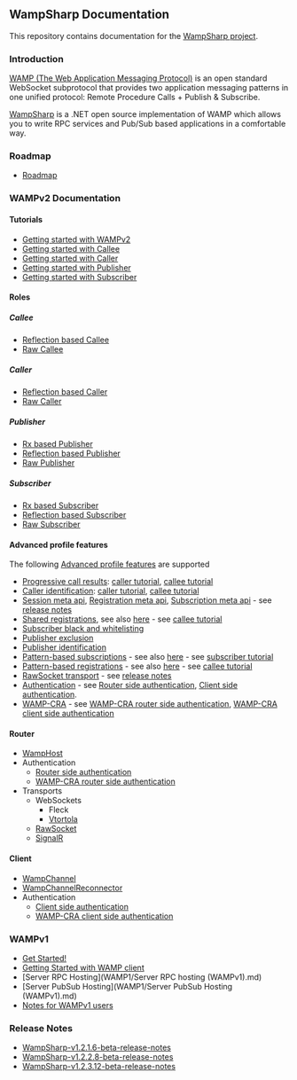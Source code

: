 ## WampSharp Documentation

This repository contains documentation for the [WampSharp project](http://github.com/Code-Sharp/WampSharp).

### Introduction

[WAMP (The Web Application Messaging Protocol)](http://wamp.ws) is an open standard WebSocket subprotocol that provides two application messaging patterns in one unified protocol: Remote Procedure Calls + Publish & Subscribe.   

[WampSharp](http://github.com/Code-Sharp/WampSharp) is a .NET open source implementation of WAMP which allows you to write RPC services and Pub/Sub based applications in a comfortable way.

### Roadmap

* [Roadmap](Roadmap.md)

### WAMPv2 Documentation

#### Tutorials
* [Getting started with WAMPv2](WAMP2/Getting-Started-with-WAMPv2.md)
* [Getting started with Callee](WAMP2/Roles/Callee/Getting-Started-with-Callee.md)
* [Getting started with Caller](WAMP2/Roles/Caller/Getting-Started-with-Caller.md)
* [Getting started with Publisher](WAMP2/Roles/Publisher/Getting-Started-with-Publisher.md)
* [Getting started with Subscriber](WAMP2/Roles/Publisher/Getting-Started-with-Subscriber.md)

#### Roles

##### Callee
* [Reflection based Callee](WAMP2/Roles/Callee/Reflection-based-Callee.md)
* [Raw Callee](WAMP2/Roles/Callee/Raw-Callee.md)

##### Caller
* [Reflection based Caller](WAMP2/Roles/Caller/Reflection-based-Caller.md)
* [Raw Caller](WAMP2/Roles/Caller/Raw-Caller.md)

##### Publisher
* [Rx based Publisher](WAMP2/Roles/Publisher/Rx-based-Publisher.md)
* [Reflection based Publisher](WAMP2/Roles/Publisher/Reflection-based-Publisher.md)
* [Raw Publisher](WAMP2/Roles/Publisher/Raw-Publisher.md)

##### Subscriber
* [Rx based Subscriber](WAMP2/Roles/Subscriber/Rx-based-Subscriber.md)
* [Reflection based Subscriber](WAMP2/Roles/Subscriber/Reflection-based-Subscriber.md)
* [Raw Subscriber](WAMP2/Roles/Subscriber/Raw-Subscriber.md)

#### Advanced profile features

The following [Advanced profile features](https://github.com/wamp-proto/wamp-proto/blob/master/spec/advanced.md) are supported

* [Progressive call results](https://github.com/wamp-proto/wamp-proto/blob/master/spec/advanced/progressive-call-results.md): [caller tutorial](WAMP2/Roles/Caller/Reflection-based-Caller.md#progressive-call-results), [callee tutorial](WAMP2/Roles/Callee/Reflection-based-Callee.md#progressive-call-results)
* [Caller identification](https://github.com/wamp-proto/wamp-proto/blob/master/spec/advanced/caller-identification.md): [caller tutorial](WAMP2/Roles/Caller/Reflection-based-Caller.md#caller-identification), [callee tutorial](WAMP2/Roles/Callee/Reflection-based-Callee.md)
* [Session meta api](https://github.com/wamp-proto/wamp-proto/blob/master/spec/advanced/session-meta-api.md), [Registration meta api](https://github.com/wamp-proto/wamp-proto/blob/master/spec/advanced/registration-meta-api.md), [Subscription meta api](https://github.com/wamp-proto/wamp-proto/blob/master/spec/advanced/subscription-meta-api.md) - see [release notes](Release-notes/WampSharp-v1.2.3.12-beta-release-notes.md#meta-api-descriptor-service)
* [Shared registrations](https://github.com/wamp-proto/wamp-proto/blob/master/spec/advanced/shared-registration.md), see also [here](http://crossbar.io/docs/Shared-Registrations/) - see [callee tutorial](WAMP2/Roles/Callee/Reflection-based-Callee.md#shared-registrations)
* [Subscriber black and whitelisting](https://github.com/wamp-proto/wamp-proto/blob/master/spec/advanced/subscriber-blackwhite-listing.md)
* [Publisher exclusion](https://github.com/wamp-proto/wamp-proto/blob/master/spec/advanced/publisher-exclusion.md)
* [Publisher identification](https://github.com/wamp-proto/wamp-proto/blob/master/spec/advanced/publisher-identification.md)
* [Pattern-based subscriptions](https://github.com/wamp-proto/wamp-proto/blob/master/spec/advanced/pattern-based-subscription.md) - see also [here](http://crossbar.io/docs/Pattern-Based-Subscriptions/) - see [subscriber tutorial](WAMP2/Roles/Subscriber/Reflection-based-Subscriber.md#pattern-based-subscriptions)
* [Pattern-based registrations](https://github.com/wamp-proto/wamp-proto/blob/master/spec/advanced/pattern-based-registration.md) - see also [here](http://crossbar.io/docs/Pattern-Based-Registrations/) - see [callee tutorial](WAMP2/Roles/Callee/Reflection-based-Callee.md#pattern-based-registrations)
* [RawSocket transport](https://github.com/wamp-proto/wamp-proto/blob/master/spec/advanced/rawsocket-transport.md) - see [release notes](Release-notes/WampSharp-v1.2.3.12-beta-release-notes.md#rawsocket-rewrite)
* [Authentication](https://github.com/wamp-proto/wamp-proto/blob/master/spec/advanced/authentication.md) - see [Router side authentication](WAMP2/Router/Router-side-authentication.md), [Client side authentication](WAMP2/Client/Client-side-authentication.md).
* [WAMP-CRA](https://github.com/wamp-proto/wamp-proto/blob/master/spec/advanced/challenge-response-authentication.md) - see [WAMP-CRA router side authentication](WAMP2/Router/WAMP-CRA-router-side-authentication.md), [WAMP-CRA client side authentication](WAMP2/Client/WAMP-CRA-client-side-authentication.md)

#### Router

* [WampHost](WAMP2/Router/WampHost.md)
* Authentication
  * [Router side authentication](WAMP2/Router/Router-side-authentication.md)
  * [WAMP-CRA router side authentication](WAMP2/Router/WAMP-CRA-router-side-authentication.md)
* Transports
  * WebSockets
    * Fleck
    * [Vtortola](Release-notes/WampSharp-v1.2.1.6-beta-release-notes.md#vtortolawebsocketlistener-support)
  * [RawSocket](Release-notes/WampSharp-v1.2.3.12-beta-release-notes.md#rawsocket-rewrite)
  * [SignalR](https://github.com/Code-Sharp/AutobahnJS.SignalR)

#### Client

* [WampChannel](WAMP2/Client/WampChannel.md)
* [WampChannelReconnector](WAMP2/Client/WampChannelReconnector.md)
* Authentication
  * [Client side authentication](WAMP2/Client/Client-side-authentication.md)
  * [WAMP-CRA client side authentication](WAMP2/Client/WAMP-CRA-client-side-authentication.md)

### WAMPv1

* [Get Started!](WAMP1/Getting-started-with-WAMPv1.md)
* [Getting Started with WAMP client](WAMP1/Getting-started-with-WAMPv1-client.md)
* [Server RPC Hosting](WAMP1/Server RPC hosting (WAMPv1).md)
* [Server PubSub Hosting](WAMP1/Server PubSub Hosting (WAMPv1).md)
* [Notes for WAMPv1 users](WAMP1/Notes-for-WAMPv1-users.md)

### Release Notes

* [WampSharp-v1.2.1.6-beta-release-notes](Release-notes/WampSharp-v1.2.1.6-beta-release-notes.md)
* [WampSharp-v1.2.2.8-beta-release-notes](Release-notes/WampSharp-v1.2.2.8-beta-release-notes.md)
* [WampSharp-v1.2.3.12-beta-release-notes](Release-notes/WampSharp-v1.2.3.12-beta-release-notes.md)
